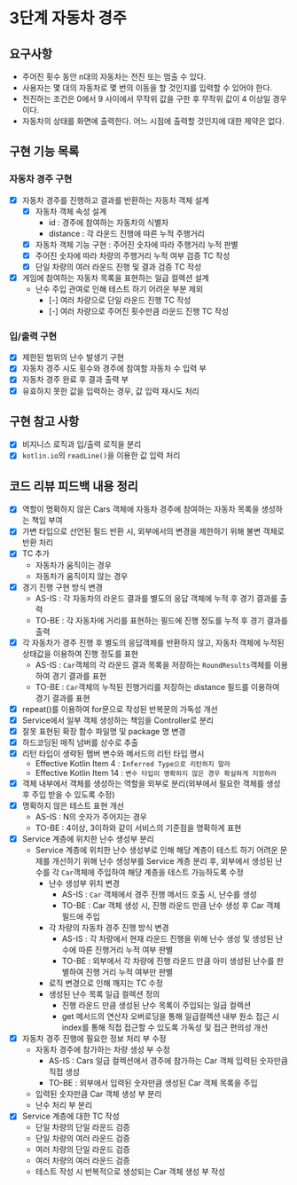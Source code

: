 3단계 자동차 경주
===

## 요구사항
* 주어진 횟수 동안 n대의 자동차는 전진 또는 멈출 수 있다.
* 사용자는 몇 대의 자동차로 몇 번의 이동을 할 것인지를 입력할 수 있어야 한다.
* 전진하는 조건은 0에서 9 사이에서 무작위 값을 구한 후 무작위 값이 4 이상일 경우이다.
* 자동차의 상태를 화면에 출력한다. 어느 시점에 출력할 것인지에 대한 제약은 없다.

## 구현 기능 목록
### 자동차 경주 구현
* [x] 자동차 경주를 진행하고 결과를 반환하는 자동차 객체 설계
  * [x] 자동차 객체 속성 설계
    * id : 경주에 참여하는 자동차의 식별자
    * distance : 각 라운드 진행에 따른 누적 주행거리
  * [x] 자동차 객체 기능 구현 : 주어진 숫자에 따라 주행거리 누적 판별
  * [x] 주어진 숫자에 따라 차량의 주행거리 누적 여부 검증 TC 작성
  * [x] 단일 차량의 여러 라운드 진행 및 결과 검증 TC 작성
* [x] 게임에 참여하는 자동차 목록을 표현하는 일급 컬렉션 설계
  * 난수 주입 관여로 인해 테스트 하기 어려운 부분 제외
    * [-] 여러 차량으로 단일 라운드 진행 TC 작성
    * [-] 여러 차량으로 주어진 횟수만큼 라운드 진행 TC 작성

### 입/출력 구현
* [x] 제한된 범위의 난수 발생기 구현
* [x] 자동차 경주 시도 횟수와 경주에 참여할 자동차 수 입력 부
* [x] 자동차 경주 완료 후 결과 출력 부
* [x] 유효하지 못한 값을 입력하는 경우, 값 입력 재시도 처리

## 구현 참고 사항
* [x] 비지니스 로직과 입/출력 로직을 분리
* [x] `kotlin.io`의 `readLine()`을 이용한 값 입력 처리

## 코드 리뷰 피드백 내용 정리
* [x] 역할이 명확하지 않은 Cars 객체에 자동차 경주에 참여하는 자동차 목록을 생성하는 책임 부여
* [x] 가변 타입으로 선언된 필드 반환 시, 외부에서의 변경을 제한하기 위해 불변 객체로 반환 처리 
* [x] TC 추가
  * 자동차가 움직이는 경우
  * 자동차가 움직이지 않는 경우
* [x] 경기 진행 구현 방식 변경
  * AS-IS : 각 자동차의 라운드 결과를 별도의 응답 객체에 누적 후 경기 결과를 출력
  * TO-BE : 각 자동차에 거리를 표현하는 필드에 진행 정도를 누적 후 경기 결과를 출력 
* [x] 각 자동차가 경주 진행 후 별도의 응답객체를 반환하지 않고, 자동차 객체에 누적된 상태값을 이용하여 진행 정도를 표현
  - AS-IS : `Car`객체의 각 라운드 결과 목록을 저장하는 `RoundResults`객체를 이용하여 경기 결과를 표현
  - TO-BE : `Car`객체의 누적된 진행거리를 저장하는 distance 필드를 이용하여 경기 결과를 표현
* [x] repeat()를 이용하여 for문으로 작성된 반복문의 가독성 개선
* [x] Service에서 일부 객체 생성하는 책임을 Controller로 분리
* [x] 잘못 표현된 확장 함수 파일명 및 package 명 변경
* [x] 하드코딩된 매직 넘버를 상수로 추출
* [x] 리턴 타입이 생략된 멤버 변수와 메서드의 리턴 타입 명시
  * Effective Kotlin Item 4 : `Inferred Type으로 리턴하지 말라`
  * Effective Kotlin Item 14 : `변수 타입이 명확하지 않은 경우 확실하게 지정하라`
* [x] 객체 내부에서 객체를 생성하는 역할을 외부로 분리(외부에서 필요한 객체를 생성 후 주입 받을 수 있도록 수정)
* [x] 명확하지 않은 테스트 표현 개선
  * AS-IS : N의 숫자가 주어지는 경우
  * TO-BE : 4이상, 3이하와 같이 서비스의 기준점을 명확하게 표현
* [x] Service 계층에 위치한 난수 생성부 분리
  * Service 계층에 위치한 난수 생성부로 인해 해당 계층이 테스트 하기 어려운 문제를 개선하기 위해 난수 생성부를 Service 계층 분리 후, 외부에서 생성된 난수를 각 `Car`객체에 주입하여 해당 계층을 테스트 가능하도록 수정
    * 난수 생성부 위치 변경
      * AS-IS : `Car` 객체에서 경주 진행 메서드 호출 시, 난수를 생성
      * TO-BE : Car 객체 생성 시, 진행 라운드 만큼 난수 생성 후 Car 객체 필드에 주입
    * 각 차량의 자동차 경주 진행 방식 변경
      * AS-IS : 각 차량에서 현재 라운드 진행을 위해 난수 생성 및 생성된 난수에 따른 진행거리 누적 여부 판별
      * TO-BE : 외부에서 각 차량에 진행 라운드 만큼 아미 생성된 난수를 판별하여 진행 거리 누적 여부만 판별
    * 로직 변경으로 인해 깨지는 TC 수정
    * 생성된 난수 목록 일급 컬렉션 정의
      * 진행 라운드 만큼 생성된 난수 목록이 주입되는 일급 컬렉션
      * get 메서드의 연산자 오버로딩을 통해 일급컬렉션 내부 원소 접근 시 index를 통해 직접 접근할 수 있도록 가독성 및 접근 편의성 개선
* [x] 자동차 경주 진행에 필요한 정보 처리 부 수정
  * 자동차 경주에 참가하는 차량 생성 부 수정
    * AS-IS : Cars 일급 컬렉션에서 경주에 참가하는 Car 객체 입력된 숫자만큼 직접 생성 
    * TO-BE : 외부에서 입력된 숫자만큼 생성된 Car 객체 목록을 주입
  * 입력된 숫자만큼 Car 객체 생성 부 분리 
  * 난수 처리 부 분리
* [x] Service 계층에 대한 TC 작성
  * 단일 차량의 단일 라운드 검증
  * 단일 차량의 여러 라운드 검증
  * 여러 차량의 단일 라운드 검증
  * 여러 차량의 여러 라운드 검증
  * 테스트 작성 시 반복적으로 생성되는 Car 객체 생성 부 작성
